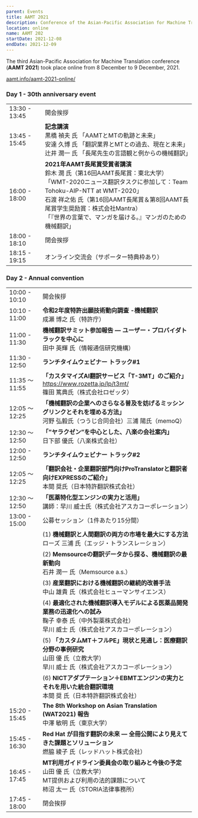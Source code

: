```yaml
---
parent: Events
title: AAMT 2021
description: Conference of the Asian-Pacific Association for Machine Translation
location: online
name: AAMT 202
startDate: 2021-12-08
endDate: 2021-12-09
---
```


The third Asian-Pacific Association for Machine Translation conference (**AAMT 2021**) took place online from 8 December to 9 December, 2021.

[aamt.info/aamt-2021-online/](https://aamt.info/aamt-2021-online/)

### Day 1 - 30th anniversary event

|     |     |
| --- | --- |
| 13:30 - 13:45 | 開会挨拶 |
| 13:45 - 15:45 | **記念講演** <br>黒橋 禎夫 氏 「AAMTとMTの軌跡と未来」 <br>安達 久博 氏 「翻訳業界とMTとの過去、現在と未来」 <br>辻井 潤一 氏 「長尾先生の言語観と例からの機械翻訳」 |
| 16:00 - 18:00 | **2021年AAMT長尾賞受賞者講演** <br>鈴木 潤 氏（第16回AAMT長尾賞：東北大学） <br>「WMT-2020ニュース翻訳タスクに参加して：Team Tohoku-AIP-NTT at WMT-2020」 <br>石渡 祥之佑 氏（第16回AAMT長尾賞＆第8回AAMT長尾賞学生奨励賞：株式会社Mantra） <br>「『世界の言葉で、マンガを届ける。』マンガのための機械翻訳」 |
| 18:00 - 18:10 | 閉会挨拶 |
| 18:15 - 19:15	| オンライン交流会（サポーター特典枠あり） |


### Day 2 - Annual convention

|     |     |
| --- | --- |
| 10:00 - 10:10 | 開会挨拶 |
| 10:10 - 11:00 | **令和2年度特許出願技術動向調査 -機械翻訳** <br>成瀬 博之 氏（特許庁） |
| 11:00 - 11:30 | **機械翻訳サミット参加報告 — ユーザー・プロバイダトラックを中心に** <br>田中 英輝 氏（情報通信研究機構） |
| 11:30 - 12:50 | **ランチタイムウェビナー トラック#1** |
| 11:35 ～ 11:55 | **「カスタマイズAI翻訳サービス「T-3MT」のご紹介」** https://www.rozetta.jp/lp/t3mt/ <br>篠田 篤典氏（株式会社ロゼッタ） |
| 12:05 ～ 12:25 | **「機械翻訳の企業へのさらなる普及を妨げるミッシングリンクとそれを埋める方法」** <br>河野 弘毅氏（つうじ合同会社）三浦 陽氏（memoQ） |
| 12:30 ～ 12:50 | **「”ヤラクゼン”を中心とした、八楽の会社案内」** <br>日下部 優氏（八楽株式会社） |
| 12:00 - 12:50 | **ランチタイムウェビナー トラック#2** |
| 12:05 ～ 12:25 | **「翻訳会社・企業翻訳部門向けProTranslatorと翻訳者向けEXPRESSのご紹介」** <br>本間 奨氏（日本特許翻訳株式会社） |
| 12:30 ～ 12:50 | **「医薬特化型エンジンの実力と活用」** <br>講師：早川 威士氏（株式会社アスカコーポレーション） |
| 13:00 - 15:00	| 公募セッション（1件あたり15分間） |
| | (1) **機械翻訳と人間翻訳の両方の市場を最大にする方法** <br> ローズ 三浦 氏（エッジ・トランスレーション） |
| | (2) **Memsourceの翻訳データから探る、機械翻訳の最新動向** <br>石井 潤一 氏（Memsource a.s.） |
| | (3) **産業翻訳における機械翻訳の継続的改善手法** <br>中山 雄貴 氏（株式会社ヒューマンサイエンス） |
| | (4) **最適化された機械翻訳導入モデルによる医薬品開発業務の迅速化への試み** <br>鞠子 幸泰 氏（中外製薬株式会社）<br> 早川 威士 氏（株式会社アスカコーポレーション） |
| | (5) **「カスタムMT＋フルPE」現状と見通し：医療翻訳分野の事例研究** <br>山田 優 氏（立教大学） <br>早川 威士 氏（株式会社アスカコーポレーション） |
| | (6) **NICTアダプテーション＋EBMTエンジンの実力とそれを用いた統合翻訳環境** <br>本間 奨 氏（日本特許翻訳株式会社） |
| 15:20 - 15:45 | **The 8th Workshop on Asian Translation (WAT2021) 報告** <br>中澤 敏明 氏（東京大学） |
| 15:45 - 16:30 | **Red Hat が目指す翻訳の未来 — 全冊公開により見えてきた課題とソリューション** <br>燃脇 綾子 氏（レッドハット株式会社） |
| 16:45 - 17:45 | **MT利用ガイドライン委員会の取り組みと今後の予定** <br>山田 優 氏（立教大学） <br>MT提供および利用の法的課題について <br>柿沼 太一 氏（STORIA法律事務所） |
| 17:45 - 18:00 | 閉会挨拶 |
